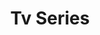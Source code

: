 ---
title: Tv Series
description: A collection of content related to TV series.
image:

# Badge style
style:
    background: "#2a9d8f"
    color: "#fff"
---